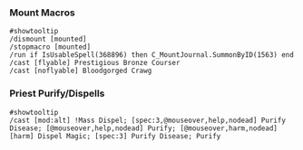 ### Mount Macros

    #showtooltip  
    /dismount [mounted]  
    /stopmacro [mounted]  
    /run if IsUsableSpell(368896) then C_MountJournal.SummonByID(1563) end  
    /cast [flyable] Prestigious Bronze Courser
    /cast [noflyable] Bloodgorged Crawg  
 

### Priest Purify/Dispells

    #showtooltip
    /cast [mod:alt] !Mass Dispel; [spec:3,@mouseover,help,nodead] Purify Disease; [@mouseover,help,nodead] Purify; [@mouseover,harm,nodead] [harm] Dispel Magic; [spec:3] Purify Disease; Purify
